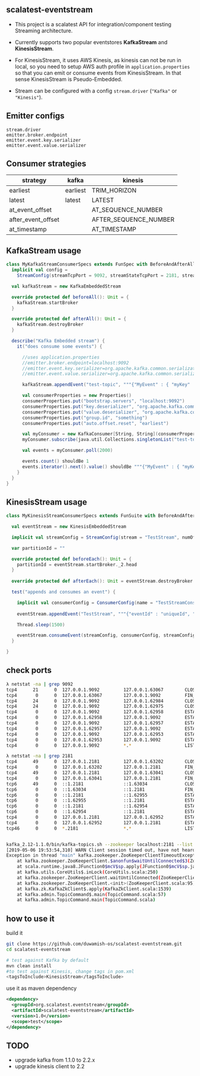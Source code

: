 scalatest-eventstream
---------------------

- This project is a scalatest API for integration/component testing 
Streaming architecture.

- Currently supports two popular eventstores **KafkaStream** and **KinesisStream**.

- For KinesisStream, it uses AWS Kinesis, as kinesis can not be run in local, so you 
need to setup AWS auth profile in `application.properties` so that you can emit 
or consume events from KinesisStream. In that sense KinesisStream is Pseudo-Embedded.

- Stream can be configured with a config `stream.driver` (`"Kafka"` or `"Kinesis"`).

Emitter configs
---------------

```
stream.driver
emitter.broker.endpoint
emitter.event.key.serializer
emitter.event.value.serializer
```

Consumer strategies
-------------------

| strategy           | kafka     | kinesis               |
|--------------------|-----------|-----------------------|
| earliest           | earliest  | TRIM_HORIZON          |
| latest             | latest    | LATEST                |
| at_event_offset    |           | AT_SEQUENCE_NUMBER    |
| after_event_offset |           | AFTER_SEQUENCE_NUMBER |
| at_timestamp       |           | AT_TIMESTAMP          |

KafkaStream usage
-----------------

```scala
class MyKafkaStreamConsumerSpecs extends FunSpec with BeforeAndAfterAll with Matchers {
  implicit val config =
    StreamConfig(streamTcpPort = 9092, streamStateTcpPort = 2181, stream = "test-topic", numOfPartition = 1)

  val kafkaStream = new KafkaEmbeddedStream

  override protected def beforeAll(): Unit = {
    kafkaStream.startBroker
  }

  override protected def afterAll(): Unit = {
    kafkaStream.destroyBroker
  }

  describe("Kafka Embedded stream") {
    it("does consume some events") {

      //uses application.properties
      //emitter.broker.endpoint=localhost:9092
      //emitter.event.key.serializer=org.apache.kafka.common.serialization.StringSerializer
      //emitter.event.value.serializer=org.apache.kafka.common.serialization.StringSerializer

      kafkaStream.appendEvent("test-topic", """{"MyEvent" : { "myKey" : "myValue"}}""")

      val consumerProperties = new Properties()
      consumerProperties.put("bootstrap.servers", "localhost:9092")
      consumerProperties.put("key.deserializer", "org.apache.kafka.common.serialization.StringDeserializer")
      consumerProperties.put("value.deserializer", "org.apache.kafka.common.serialization.StringDeserializer")
      consumerProperties.put("group.id", "something")
      consumerProperties.put("auto.offset.reset", "earliest")

      val myConsumer = new KafkaConsumer[String, String](consumerProperties)
      myConsumer.subscribe(java.util.Collections.singletonList("test-topic"))

      val events = myConsumer.poll(2000)

      events.count() shouldBe 1
      events.iterator().next().value() shouldBe """{"MyEvent" : { "myKey" : "myValue"}}"""
    }
  }
}

```

KinesisStream usage
-------------------

```scala
class MyKinesisStreamConsumerSpecs extends FunSuite with BeforeAndAfterEach with Mathcers {

  val eventStream = new KinesisEmbeddedStream

  implicit val streamConfig = StreamConfig(stream = "TestStream", numOfPartition = 1)

  var partitionId = ""

  override protected def beforeEach(): Unit = {
    partitionId = eventStream.startBroker._2.head
  }
  
  override protected def afterEach(): Unit = eventStream.destroyBroker

  test("appends and consumes an event") {

    implicit val consumerConfig = ConsumerConfig(name = "TestStreamConsumer", partitionId = partitionId, strategy = "earliest")
    
    eventStream.appendEvent("TestStream", """{"eventId" : "uniqueId", "data" : "something-secret"}""".stripMargin)

    Thread.sleep(1500)

    eventStream.consumeEvent(streamConfig, consumerConfig, streamConfig.stream).size shouldBe 1
  }

}

```

check ports
---

```bash
λ netstat -na | grep 9092
tcp4      21      0  127.0.0.1.9092         127.0.0.1.63067        CLOSE_WAIT 
tcp4       0      0  127.0.0.1.63067        127.0.0.1.9092         FIN_WAIT_2 
tcp4      24      0  127.0.0.1.9092         127.0.0.1.62984        CLOSE_WAIT 
tcp4      24      0  127.0.0.1.9092         127.0.0.1.62975        CLOSE_WAIT 
tcp4       0      0  127.0.0.1.9092         127.0.0.1.62958        ESTABLISHED
tcp4       0      0  127.0.0.1.62958        127.0.0.1.9092         ESTABLISHED
tcp4       0      0  127.0.0.1.9092         127.0.0.1.62957        ESTABLISHED
tcp4       0      0  127.0.0.1.62957        127.0.0.1.9092         ESTABLISHED
tcp4       0      0  127.0.0.1.9092         127.0.0.1.62953        ESTABLISHED
tcp4       0      0  127.0.0.1.62953        127.0.0.1.9092         ESTABLISHED
tcp4       0      0  127.0.0.1.9092         *.*                    LISTEN  

λ netstat -na | grep 2181
tcp4      49      0  127.0.0.1.2181         127.0.0.1.63202        CLOSE_WAIT 
tcp4       0      0  127.0.0.1.63202        127.0.0.1.2181         FIN_WAIT_2 
tcp4      49      0  127.0.0.1.2181         127.0.0.1.63041        CLOSE_WAIT 
tcp4       0      0  127.0.0.1.63041        127.0.0.1.2181         FIN_WAIT_2 
tcp6      49      0  ::1.2181               ::1.63034              CLOSE_WAIT 
tcp6       0      0  ::1.63034              ::1.2181               FIN_WAIT_2 
tcp6       0      0  ::1.2181               ::1.62955              ESTABLISHED
tcp6       0      0  ::1.62955              ::1.2181               ESTABLISHED
tcp6       0      0  ::1.2181               ::1.62954              ESTABLISHED
tcp6       0      0  ::1.62954              ::1.2181               ESTABLISHED
tcp4       0      0  127.0.0.1.2181         127.0.0.1.62952        ESTABLISHED
tcp4       0      0  127.0.0.1.62952        127.0.0.1.2181         ESTABLISHED
tcp46      0      0  *.2181                 *.*                    LISTEN


kafka_2.12-1.1.0/bin/kafka-topics.sh --zookeeper localhost:2181 --list
[2019-05-06 19:53:54,310] WARN Client session timed out, have not heard from server in 15003ms for sessionid 0x0 (org.apache.zookeeper.ClientCnxn)
Exception in thread "main" kafka.zookeeper.ZooKeeperClientTimeoutException: Timed out waiting for connection while in state: CONNECTING
	at kafka.zookeeper.ZooKeeperClient.$anonfun$waitUntilConnected$3(ZooKeeperClient.scala:225)
	at scala.runtime.java8.JFunction0$mcV$sp.apply(JFunction0$mcV$sp.java:12)
	at kafka.utils.CoreUtils$.inLock(CoreUtils.scala:250)
	at kafka.zookeeper.ZooKeeperClient.waitUntilConnected(ZooKeeperClient.scala:221)
	at kafka.zookeeper.ZooKeeperClient.<init>(ZooKeeperClient.scala:95)
	at kafka.zk.KafkaZkClient$.apply(KafkaZkClient.scala:1539)
	at kafka.admin.TopicCommand$.main(TopicCommand.scala:57)
	at kafka.admin.TopicCommand.main(TopicCommand.scala)
```

how to use it
-------------

build it

```bash
git clone https://github.com/duwamish-os/scalatest-eventstream.git
cd scalatest-eventstream

# test against Kafka by default
mvn clean install
#to test against Kinesis, change tags in pom.xml
<tagsToInclude>KinesisStream</tagsToInclude>

```

use it as maven dependency

```xml
<dependency>
  <groupId>org.scalatest.eventstream</groupId>
  <artifactId>scalatest-eventstream</artifactId>
  <version>1.0</version>
  <scope>test</scope>
</dependency>
```

TODO
----

- upgrade kafka from 1.1.0 to 2.2.x
- upgrade kinesis client to 2.2
